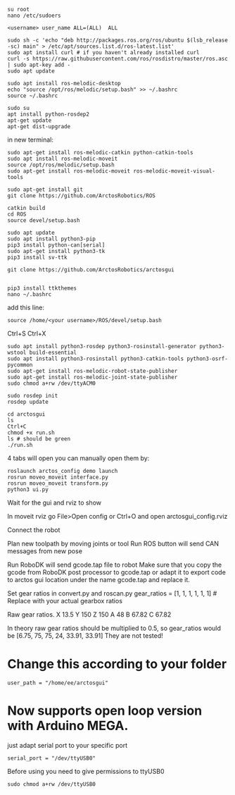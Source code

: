 ```
su root 
nano /etc/sudoers

<username> user_name ALL=(ALL)  ALL
```
```
sudo sh -c 'echo "deb http://packages.ros.org/ros/ubuntu $(lsb_release -sc) main" > /etc/apt/sources.list.d/ros-latest.list'
sudo apt install curl # if you haven't already installed curl
curl -s https://raw.githubusercontent.com/ros/rosdistro/master/ros.asc | sudo apt-key add -
sudo apt update

sudo apt install ros-melodic-desktop 
echo "source /opt/ros/melodic/setup.bash" >> ~/.bashrc
source ~/.bashrc

sudo su 
apt install python-rosdep2 
apt-get update
apt-get dist-upgrade
```
in new terminal: 
```
sudo apt-get install ros-melodic-catkin python-catkin-tools 
sudo apt install ros-melodic-moveit
source /opt/ros/melodic/setup.bash 
sudo apt-get install ros-melodic-moveit ros-melodic-moveit-visual-tools 

sudo apt-get install git
git clone https://github.com/ArctosRobotics/ROS

catkin build 
cd ROS 
source devel/setup.bash 
```
```
sudo apt update
sudo apt install python3-pip
pip3 install python-can[serial]
sudo apt-get install python3-tk
pip3 install sv-ttk
 ```
```
git clone https://github.com/ArctosRobotics/arctosgui


pip3 install ttkthemes
nano ~/.bashrc
```
add this line: 
```
source /home/<your username>/ROS/devel/setup.bash 
```
Ctrl+S
Ctrl+X
```
sudo apt install python3-rosdep python3-rosinstall-generator python3-wstool build-essential 
sudo apt install python3-rosinstall python3-catkin-tools python3-osrf-pycommon
sudo apt-get install ros-melodic-robot-state-publisher 
sudo apt-get install ros-melodic-joint-state-publisher 
sudo chmod a+rw /dev/ttyACM0
```

```
sudo rosdep init
rosdep update
```
```
cd arctosgui 
ls 
Ctrl+C
chmod +x run.sh 
ls # should be green 
./run.sh 
```
4 tabs will open 
you can manually open them by: 
```
roslaunch arctos_config demo launch 
rosrun moveo_moveit interface.py 
rosrun moveo_moveit transform.py 
python3 ui.py 
```
Wait for the gui and rviz to show 

In moveit rviz go File>Open config or Ctrl+O and open 
arctosgui_config.rviz

Connect the robot 

Plan new toolpath by moving joints or tool
Run ROS button will send CAN messages from new pose 

Run RoboDK will send gcode.tap file to robot 
Make sure that you copy the gcode from RoboDK post processor to gcode.tap or adapt it to export code to arctos gui location under the name gcode.tap and replace it. 

Set gear ratios in convert.py and roscan.py 
gear_ratios = [1, 1, 1, 1, 1, 1]  # Replace with your actual gearbox ratios

Raw gear ratios. 
X  13.5
Y  150
Z  150
A  48
B  67.82
C  67.82

In theory raw gear ratios should be multiplied to 0.5, so gear_ratios would be
[6.75, 75, 75, 24, 33.91, 33.91]
They are not tested! 

# Change this according to your folder 
```
user_path = "/home/ee/arctosgui"
```


# Now supports open loop version with Arduino MEGA. 
just adapt serial port to your specific port 

```
serial_port = "/dev/ttyUSB0"
```

Before using you need to give permissions to ttyUSB0
```
sudo chmod a+rw /dev/ttyUSB0
```
